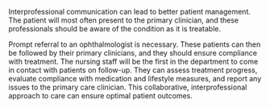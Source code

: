 Interprofessional communication can lead to better patient management. The patient will most often present to the primary clinician, and these professionals should be aware of the condition as it is treatable.

Prompt referral to an ophthalmologist is necessary. These patients can then be followed by their primary clinicians, and they should ensure compliance with treatment. The nursing staff will be the first in the department to come in contact with patients on follow-up. They can assess treatment progress, evaluate compliance with medication and lifestyle measures, and report any issues to the primary care clinician. This collaborative, interprofessional approach to care can ensure optimal patient outcomes.
